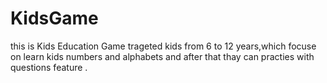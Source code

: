 # KidsGame
this is Kids Education Game trageted kids from 6 to 12 years,which focuse on learn kids numbers and alphabets and after that thay can practies with questions feature .
